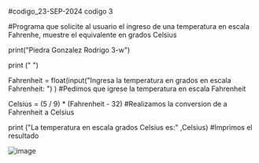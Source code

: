 #codigo_23-SEP-2024
codigo 3

#Programa que solicite al usuario el ingreso de una temperatura en escala Fahrenhe, muestre el equivalente en grados Celsius

print("Piedra Gonzalez Rodrigo 3-w") 

print (" ")

Fahrenheit = float(input("Ingresa la temperatura en grados en escala Fahrenheit: ") )           #Pedimos que igrese la temperatura en escala Fahrenheit 

Celsius = (5 / 9) * (Fahrenheit - 32)                                                           #Realizamos la conversion de a Fahrenheit a Celsius

print ("La temperatura en escala grados Celsius es:" ,Celsius)                                 #Imprimos el resultado

![image](https://github.com/user-attachments/assets/0dc441ea-0b22-4c43-be97-221a770fdfca)
